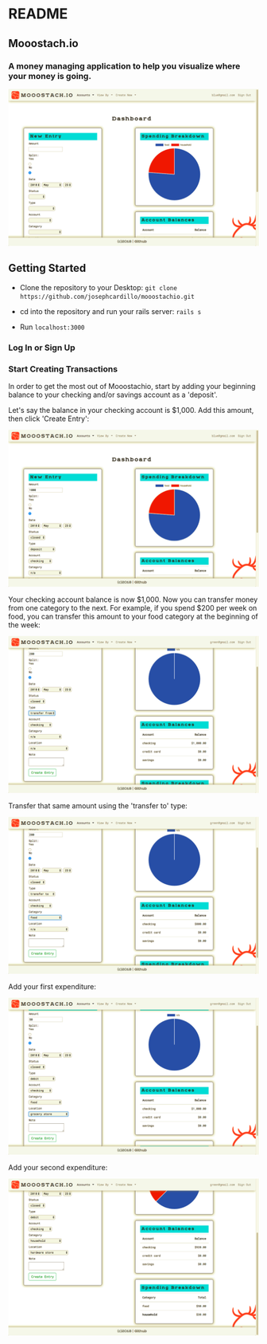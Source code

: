 # README

## Mooostach.io
### A money managing application to help you visualize where your money is going.

![](dashboard-screenshot.png)

## Getting Started

* Clone the repository to your Desktop:
`git clone https://github.com/josephcardillo/mooostachio.git`

* cd into the repository and run your rails server:
`rails s`

* Run `localhost:3000`

### Log In or Sign Up

### Start Creating Transactions

In order to get the most out of Mooostachio, start by adding your beginning balance to your checking and/or savings account as a 'deposit'.

Let's say the balance in your checking account is $1,000. Add this amount, then click 'Create Entry':

![](first-entry.png)

Your checking account balance is now $1,000. Now you can transfer money from one category to the next. For example, if you spend $200 per week on food, you can transfer this amount to your food category at the beginning of the week:

![](transfer-from.png)

Transfer that same amount using the 'transfer to' type:

![](transfer-to.png)

Add your first expenditure:

![](first-debit-entry.png)

Add your second expenditure:

![](after-second-entry.png)
